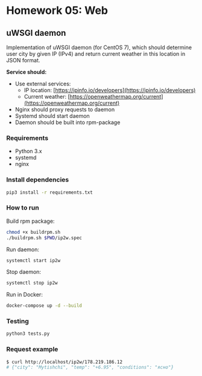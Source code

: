 # Homework 05: Web

## uWSGI daemon

Implementation of uWSGI daemon (for CentOS 7), which should determine user city by given IP (IPv4) and return current weather in this location in JSON format.

**Service should:**

- Use external services:
    - IP location: [https://ipinfo.io/developers](https://ipinfo.io/developers)
    - Current weather: [https://openweathermap.org/current](https://openweathermap.org/current)
- Nginx should proxy requests to daemon
- Systemd should start daemon
- Daemon should be built into rpm-package



### Requirements

- Python 3.x
- systemd
- nginx



### Install dependencies

```bash
pip3 install -r requirements.txt
```



### How to run

Build rpm package:

```bash
chmod +x buildrpm.sh
./buildrpm.sh $PWD/ip2w.spec
```

Run daemon:

```bash
systemctl start ip2w
```

Stop daemon:

```bash
systemctl stop ip2w
```

Run in Docker:

```bash
docker-compose up -d --build
```



### Testing

```bash
python3 tests.py
```



### Request example

```bash
$ curl http://localhost/ip2w/178.219.186.12
# {"city": "Mytishchi", "temp": "+6.95", "conditions": "ясно"}
```